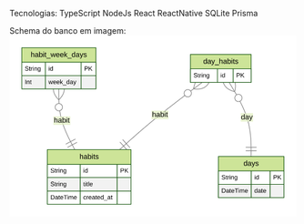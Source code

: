 Tecnologias:
TypeScript
NodeJs
React
ReactNative
SQLite
Prisma

Schema do banco em imagem:
<img src="./server/prisma/ERD.svg">

